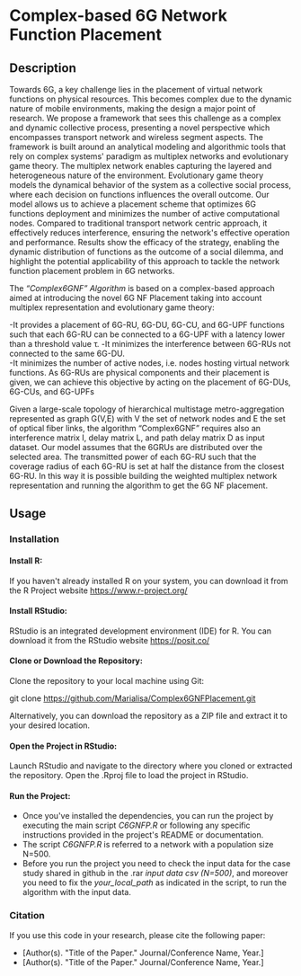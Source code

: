 # Complex-based 6G Network Function Placement
## Description 

Towards 6G, a key challenge lies in the placement of virtual network functions on physical resources. This becomes complex due to the dynamic nature of mobile environments, making the design a major point of research. We propose a framework that sees this challenge as a complex and dynamic collective process, presenting a novel perspective which encompasses transport network and wireless segment aspects. The framework is built around an analytical modeling and algorithmic tools that rely on complex systems' paradigm as multiplex networks and evolutionary game theory. The multiplex network enables capturing the layered and heterogeneous nature of the environment. Evolutionary game theory models the dynamical behavior of the system as a collective social process, where each decision on functions influences the overall outcome. Our model allows us to achieve a placement scheme that optimizes 6G functions deployment and minimizes the number of active computational nodes. Compared to traditional transport network centric approach, it effectively reduces interference, ensuring the network's effective operation and performance. Results show the efficacy of the strategy, enabling the dynamic distribution of functions as the outcome of a social dilemma, and highlight the potential applicability of this approach to tackle the network function placement problem in 6G networks.

The *“Complex6GNF” Algorithm* is based on a complex-based approach aimed at introducing the novel 6G NF Placement taking into account multiplex representation and evolutionary game theory:

-It provides a placement of 6G-RU, 6G-DU, 6G-CU, and 6G-UPF functions such that each 6G-RU can be connected to a 6G-UPF with a latency lower than a threshold value τ.
-It minimizes the interference between 6G-RUs not connected to the same 6G-DU.  
-It minimizes the number of active nodes, i.e. nodes hosting virtual network functions. As 6G-RUs are physical components and their placement is given, we can achieve this objective by acting on the placement of 6G-DUs, 6G-CUs, and 6G-UPFs

Given a large-scale topology of hierarchical multistage metro-aggregation represented as graph G(V,E) with V the set of network nodes and E the set of optical fiber links, the algorithm “Complex6GNF” requires also an interference matrix I, delay matrix L, and path delay matrix D as input dataset. 
Our model assumes that the 6GRUs are distributed over the selected area.
The transmitted power of each 6G-RU such that the coverage radius of each 6G-RU is set at half the distance from the closest 6G-RU.
In this way it is possible building the weighted multiplex network representation and running the algorithm to get the 6G NF placement. 

## Usage 

### Installation 
#### Install R:

If you haven't already installed R on your system, you can download it from the R Project website https://www.r-project.org/ 

#### Install RStudio:

RStudio is an integrated development environment (IDE) for R. You can download it from the RStudio website https://posit.co/

#### Clone or Download the Repository:

Clone the repository to your local machine using Git:

git clone https://github.com/Marialisa/Complex6GNFPlacement.git

Alternatively, you can download the repository as a ZIP file and extract it to your desired location.

#### Open the Project in RStudio:

Launch RStudio and navigate to the directory where you cloned or extracted the repository. Open the .Rproj file to load the project in RStudio.

#### Run the Project:

- Once you've installed the dependencies, you can run the project by executing the main script *C6GNFP.R* or following any specific instructions provided in the project's README or documentation.
- The script *C6GNFP.R* is referred to a network with a population size N=500.
- Before you run the project you need to check the input data for the case study shared in github in the .rar *input data csv (N=500)*, and moreover you need to fix the *your_local_path* as indicated in the script, to run the algorithm with the input data. 

### Citation

If you use this code in your research, please cite the following paper:

- [Author(s). "Title of the Paper." Journal/Conference Name, Year.]
- [Author(s). "Title of the Paper." Journal/Conference Name, Year.]

